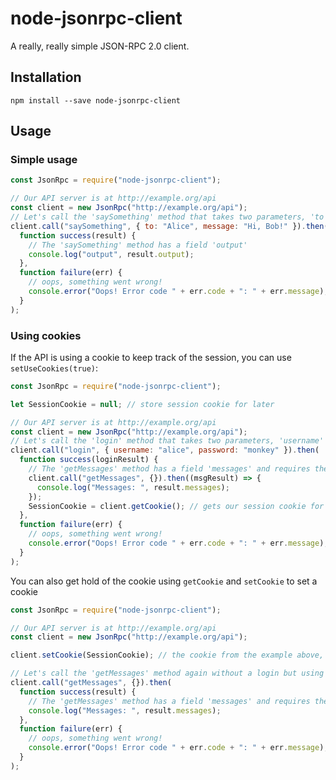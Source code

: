 # node-jsonrpc-client

A really, really simple JSON-RPC 2.0 client.

## Installation

```shell
npm install --save node-jsonrpc-client
```

## Usage

### Simple usage

```javascript
const JsonRpc = require("node-jsonrpc-client");

// Our API server is at http://example.org/api
const client = new JsonRpc("http://example.org/api");
// Let's call the 'saySomething' method that takes two parameters, 'to' and 'message'
client.call("saySomething", { to: "Alice", message: "Hi, Bob!" }).then(
  function success(result) {
    // The 'saySomething' method has a field 'output'
    console.log("output", result.output);
  },
  function failure(err) {
    // oops, something went wrong!
    console.error("Oops! Error code " + err.code + ": " + err.message);
  }
);
```

### Using cookies

If the API is using a cookie to keep track of the session, you can use `setUseCookies(true)`:

```javascript
const JsonRpc = require("node-jsonrpc-client");

let SessionCookie = null; // store session cookie for later

// Our API server is at http://example.org/api
const client = new JsonRpc("http://example.org/api");
// Let's call the 'login' method that takes two parameters, 'username' and 'password'
client.call("login", { username: "alice", password: "monkey" }).then(
  function success(loginResult) {
    // The 'getMessages' method has a field 'messages' and requires the cookie from login
    client.call("getMessages", {}).then((msgResult) => {
      console.log("Messages: ", result.messages);
    });
    SessionCookie = client.getCookie(); // gets our session cookie for later use (see below)
  },
  function failure(err) {
    // oops, something went wrong!
    console.error("Oops! Error code " + err.code + ": " + err.message);
  }
);
```

You can also get hold of the cookie using `getCookie` and `setCookie` to set a cookie

```javascript
const JsonRpc = require("node-jsonrpc-client");

// Our API server is at http://example.org/api
const client = new JsonRpc("http://example.org/api");

client.setCookie(SessionCookie); // the cookie from the example above, holding our session information

// Let's call the 'getMessages' method again without a login but using the cookie
client.call("getMessages", {}).then(
  function success(result) {
    // The 'getMessages' method has a field 'messages' and requires the cookie from login
    console.log("Messages: ", result.messages);
  },
  function failure(err) {
    // oops, something went wrong!
    console.error("Oops! Error code " + err.code + ": " + err.message);
  }
);
```
